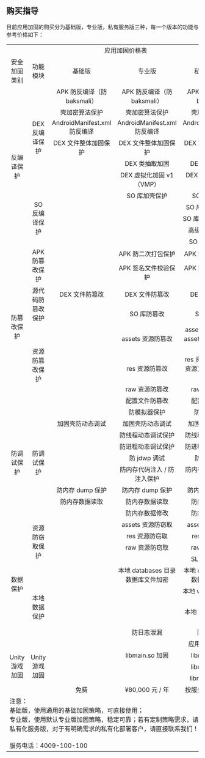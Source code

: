## 购买指导
目前应用加固的购买分为基础版，专业版，私有服务版三种，每一个版本的功能与参考价格如下：
<table>
<tbody>
		  <tr class="row1"  align="center">
			<td class="column0 style4 s style6" colspan="5"> 应用加固价格表 </td>
		  </tr>
		  <tr class="row2" align="middle">
			<td class="column0 style7 s"> 安全加固类别 </td>
			<td class="column1 style7 s"> 功能模块 </td>
			<td class="column2 style8 s"> 基础版 </td>
			<td class="column3 style8 s"> 专业版 </td>
			<td class="column4 style9 s"> 私有化服务版 </td>
		  </tr>
		  <tr class="row3"  align="middle">
			<td class="column0 style10 s style10" rowspan="11"> 反编译保护 </td>
			<td class="column1 style11 s style11" rowspan="6">DEX 反编译保护 </td>
			<td class="column2 style12 s">APK 防反编译（防 baksmali）</td>
			<td class="column3 style12 s">APK 防反编译（防 baksmali）</td>
			<td class="column4 style12 s">APK 防反编译（防 baksmali）</td>
		  </tr>
		  <tr class="row4"  align="middle">
			<td class="column2 style12 s"> 壳加密算法保护 </td>
			<td class="column3 style12 s"> 壳加密算法保护 </td>
			<td class="column4 style12 s"> 壳加密算法保护 </td>
		  </tr>
		  <tr class="row5"  align="middle">
			<td class="column2 style12 s">AndroidManifest.xml 防反编译 </td>
			<td class="column3 style12 s">AndroidManifest.xml 防反编译 </td>
			<td class="column4 style13 s">AndroidManifest.xml 防反编译 </td>
		  </tr>
		  <tr class="row6"  align="middle">
			<td class="column2 style12 s">DEX 文件整体加固保护 </td>
			<td class="column3 style12 s">DEX 文件整体加固保护 </td>
			<td class="column4 style12 s">DEX 文件整体加固保护 </td>
		  </tr>
		  <tr class="row7"  align="middle">
			<td class="column2 style14 null"></td>
			<td class="column3 style12 s">DEX 类抽取加固 </td>
			<td class="column4 style12 s">DEX 类抽取加固 </td>
		  </tr>
		  <tr class="row8"  align="middle">
			<td class="column2 style14 null"></td>
			<td class="column3 style12 s">DEX 虚拟化加固 v1（VMP）</td>
			<td class="column4 style12 s">DEX 虚拟化加固 v2（VMP）</td>
		  </tr>
		  <tr class="row9"  align="middle">
			<td class="column1 style11 s style11" rowspan="5">SO 反编译保护 </td>
			<td class="column2 style14 null"></td>
			<td class="column3 style12 s">SO 库加壳保护 </td>
			<td class="column4 style12 s">SO 库加壳保护 </td>
		  </tr>
		  <tr class="row10"  align="middle">
			<td class="column2 style14 null"></td>
			<td class="column3 style14 null"></td>
			<td class="column4 style12 s">SO 库内存动态清除 </td>
		  </tr>
		  <tr class="row11"  align="middle">
			<td class="column2 style14 null"></td>
			<td class="column3 style14 null"></td>
			<td class="column4 style12 s">SO 库与应用绑定保护 </td>
		  </tr>
		  <tr class="row12"  align="middle">
			<td class="column2 style14 null"></td>
			<td class="column3 style14 null"></td>
			<td class="column4 style12 s"> 高级 SO 混淆保护 </td>
		  </tr>
		  <tr class="row13"  align="middle">
			<td class="column2 style14 null"></td>
			<td class="column3 style14 null"></td>
			<td class="column4 style12 s">SO 库字符串加密 </td>
		  </tr>
		  <tr class="row14"  align="middle">
			<td class="column0 style11 s style11" rowspan="8"> 防篡改保护 </td>
			<td class="column1 style15 s style16" rowspan="2">APK 防篡改保护 </td>
			<td class="column2 style14 null"></td>
			<td class="column3 style12 s">APK 防二次打包保护 </td>
			<td class="column4 style12 s">APK 防二次打包保护 </td>
		  </tr>
		  <tr class="row15"  align="middle">
			<td class="column2 style14 null"></td>
			<td class="column3 style12 s">APK 签名文件校验保护 </td>
			<td class="column4 style12 s">APK 签名文件校验保护 </td>
		  </tr>
		  <tr class="row16"  align="middle">
			<td class="column1 style11 s style11" rowspan="2"> 源代码防篡改保护 </td>
			<td class="column2 style12 s">DEX 文件防篡改 </td>
			<td class="column3 style12 s">DEX 文件防篡改 </td>
			<td class="column4 style12 s">DEX 文件防篡改 </td>
		  </tr>
		  <tr class="row17"  align="middle">
			<td class="column2 style14 null"></td>
			<td class="column3 style12 s">SO 库防篡改 </td>
			<td class="column4 style12 s">SO 库防篡改 </td>
		  </tr>
		  <tr class="row18"  align="middle">
			<td class="column1 style17 s style17" rowspan="4"> 资源防篡改保护 </td>
			<td class="column2 style14 null"></td>
			<td class="column3 style12 s">assets 资源防篡改 </td>
			<td class="column4 style12 s">assets 资源防篡改 / assets 资源文件指纹签名保护 </td>
		  </tr>
		  <tr class="row19"  align="middle">
			<td class="column2 style14 null"></td>
			<td class="column3 style12 s">res 资源防篡改 </td>
			<td class="column4 style12 s">res 资源防篡改 / res 资源文件指纹签名保护 </td>
		  </tr>
		  <tr class="row20"  align="middle">
			<td class="column2 style14 null"></td>
			<td class="column3 style12 s">raw 资源防篡改 </td>
			<td class="column4 style12 s">raw 资源防篡改 </td>
		  </tr>
		  <tr class="row21"  align="middle">
			<td class="column2 style14 null"></td>
			<td class="column3 style12 s"> 配置文件防篡改 </td>
			<td class="column4 style12 s"> 配置文件防篡改 </td>
		  </tr>
		  <tr class="row22"  align="middle">
			<td class="column0 style11 s style11" rowspan="9"> 防调试保护 </td>
			<td class="column1 style11 s style11" rowspan="9"> 防调试保护 </td>
			<td class="column2 style14 null"></td>
			<td class="column3 style12 s"> 防模拟器保护 </td>
			<td class="column4 style12 s"> 防模拟器保护 </td>
		  </tr>
		  <tr class="row23"  align="middle">
			<td class="column2 style12 s"> 加固壳防动态调试 </td>
			<td class="column3 style12 s"> 加固壳防动态调试 </td>
			<td class="column4 style12 s"> 加固壳防动态调试 </td>
		  </tr>
		  <tr class="row24"  align="middle">
			<td class="column2 style14 null"></td>
			<td class="column3 style12 s"> 防线程动态调试保护 </td>
			<td class="column4 style12 s"> 防线程动态调试保护 </td>
		  </tr>
		  <tr class="row25"  align="middle">
			<td class="column2 style14 null"></td>
			<td class="column3 style12 s"> 防进程动态调试保护 </td>
			<td class="column4 style12 s"> 防进程动态调试保护 </td>
		  </tr>
		  <tr class="row26"  align="middle">
			<td class="column2 style14 null"></td>
			<td class="column3 style12 s"> 防 jdwp 调试 </td>
			<td class="column4 style12 s"> 防 jdwp 调试 </td>
		  </tr>
		  <tr class="row27"  align="middle">
			<td class="column2 style14 null"></td>
			<td class="column3 style12 s"> 防内存代码注入 / 防注入保护 </td>
			<td class="column4 style12 s"> 防内存代码注入 / 防注入保护 </td>
		  </tr>
		  <tr class="row28"  align="middle">
			<td class="column2 style12 s"> 防内存 dump 保护 </td>
			<td class="column3 style12 s"> 防内存 dump 保护 </td>
			<td class="column4 style12 s"> 防内存 dump 保护 </td>
		  </tr>
		  <tr class="row29"  align="middle">
			<td class="column2 style12 s"> 防内存数据读取 </td>
			<td class="column3 style12 s"> 防内存数据读取 </td>
			<td class="column4 style12 s"> 防内存数据读取 </td>
		  </tr>
		  <tr class="row30"  align="middle">
			<td class="column2 style14 null"></td>
			<td class="column3 style12 s"> 防内存数据修改 </td>
			<td class="column4 style12 s"> 防内存数据修改 </td>
		  </tr>
		  <tr class="row31"  align="middle">
			<td class="column0 style11 s style11" rowspan="9"> 数据保护 </td>
			<td class="column1 style18 s style19" rowspan="4"> 资源防窃取保护 </td>
			<td class="column2 style14 null"></td>
			<td class="column3 style12 s">assets 资源防窃取 </td>
			<td class="column4 style12 s">assets 资源防窃取 </td>
		  </tr>
		  <tr class="row32"  align="middle">
			<td class="column2 style14 null"></td>
			<td class="column3 style12 s">res 资源防窃取 </td>
			<td class="column4 style12 s">res 资源防窃取 </td>
		  </tr>
		  <tr class="row33"  align="middle">
			<td class="column2 style14 null"></td>
			<td class="column3 style12 s">raw 资源防窃取 </td>
			<td class="column4 style12 s">raw 资源防窃取 </td>
		  </tr>
		  <tr class="row34"  align="middle">
			<td class="column2 style14 null"></td>
			<td class="column3 style14 null"></td>
			<td class="column4 style12 s">SLL 证书防窃取 </td>
		  </tr>
		  <tr class="row35"  align="middle">
			<td class="column1 style11 s style11" rowspan="5"> 本地数据保护 </td>
			<td class="column2 style14 null"></td>
			<td class="column3 style12 s"> 本地 databases 目录数据库文件加密 </td>
			<td class="column4 style12 s"> 本地 databases 目录数据库文件加密 </td>
		  </tr>
		  <tr class="row36"  align="middle">
			<td class="column2 style14 null"></td>
			<td class="column3 style14 null"></td>
			<td class="column4 style12 s"> 本地 webview 数据库加密 </td>
		  </tr>
		  <tr class="row37"  align="middle">
			<td class="column2 style14 null"></td>
			<td class="column3 style14 null"></td>
			<td class="column4 style12 s"> 本地 sharepference 数据加密 </td>
		  </tr>
		  <tr class="row38"  align="middle">
			<td class="column2 style14 null"></td>
			<td class="column3 style12 s"> 防日志泄漏 </td>
			<td class="column4 style12 s"> 防日志泄漏 </td>
		  </tr>
		  <tr class="row39" align="middle">
			<td class="column2 style14 null"></td>
			<td class="column3 style14 null"></td>
			<td class="column4 style12 s"> 应用防截屏 / 录屏 </td>
		  </tr>
		  <tr class="row40"  align="middle">
			<td class="column0 style15 s style16" rowspan="3">Unity 游戏加固 </td>
			<td class="column1 style15 s style16" rowspan="3">Unity 游戏加固 </td>
			<td class="column2 style14 null"></td>
			<td class="column3 style12 s">libmain.so 加固 </td>
			<td class="column4 style12 s">libmain.so 加固 </td>
		  </tr>
		  <tr class="row41"  align="middle">
			<td class="column2 style14 null"></td>
			<td class="column3 style14 null"></td>
			<td class="column4 style12 s">libunity.so 加固 </td>
		  </tr>
		  <tr class="row42"  align="middle">
			<td class="column2 style14 null"></td>
			<td class="column3 style14 null"></td>
			<td class="column4 style12 s">libmono.so 加固 </td>
		  </tr>
		  <tr class="row43"  align="middle">
			<td class="column0 style21 null"></td>
			<td class="column1 style21 null"></td>
			<td class="column2 style22 s"> 免费 </td>
			<td class="column3 style22 s">¥80,000 元 / 年 </td>
			<td class="column4 style22 s"> 按服务需求，面议价 </td>
		  </tr>
		  <tr class="row45">
			<td class="column0 style2 s style3" colspan="5" align="left"> 注意：<br>
基础版，使用通用的基础加固策略，可直接使用；<br>
专业版，使用默认专业版加固策略，稳定可靠；若有定制策略需求，请直接联系我们；<br>
私有化服务版，对于有明确需求的私有化部署客户，请直接联系我们！<br>
<br>
服务电话：4009-100-100</td>
		  </tr>
		</tbody>
	</table>
